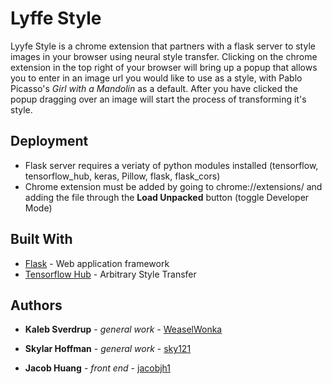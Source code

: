 # Lyffe Style

Lyyfe Style is a chrome extension that partners with a flask server to style images in your browser using neural style transfer. Clicking on the chrome extension in the top right of your browser will bring up a popup that allows you to enter in an image url you would like to use as a style, with Pablo Picasso's *Girl with a Mandolin* as a default. After you have clicked the popup dragging over an image will start the process of transforming it's style.

## Deployment

- Flask server requires a veriaty of python modules installed (tensorflow, tensorflow_hub, keras, Pillow, flask, flask_cors)
- Chrome extension must be added by going to chrome://extensions/ and adding the file through the **Load Unpacked** button (toggle Developer Mode)

## Built With

* [Flask](https://flask.palletsprojects.com/en/1.1.x/) - Web application framework
* [Tensorflow Hub](https://tfhub.dev/google/magenta/arbitrary-image-stylization-v1-256/2) - Arbitrary Style Transfer

## Authors

* **Kaleb Sverdrup** - *general work* - [WeaselWonka](https://github.com/WeaselWonka)

* **Skylar Hoffman** - *general work* - [sky121](https://github.com/sky121)

* **Jacob Huang** - *front end* - [jacobjh1](https://github.com/jacobjh1)
